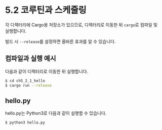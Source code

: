 # 5.2 코루틴과 스케줄링

각 디렉터리에 Cargo용 저장소가 있으므로, 디렉터리로 이동한 뒤 `cargo`로 컴파일 및 실행합니다.

빌드 시 ```--release```를 설정하면 올바른 효과를 알 수 있습니다.

## 컴파일과 실행 예시

다음과 같이 디렉터리로 이동한 뒤 실행합니다.

```sh
$ cd ch5_2_1_hello
$ cargo run --release
```

## hello.py

hello.py는 Python3로 다음과 같이 실행할 수 있습니다.

```sh
$ python3 hello.py
```
